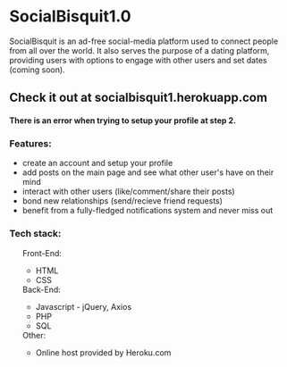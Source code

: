 # SocialBisquit1.0
SocialBisquit is an ad-free social-media platform used to connect people from all over the world.
It also serves the purpose of a dating platform, providing users with options to engage with other users and set dates (coming soon).

<h2>Check it out at socialbisquit1.herokuapp.com</h2>
<h4>There is an error when trying to setup your profile at step 2.</h4>

<h3><b>Features:</b></h3>
<ul>
  <li>create an account and setup your profile</li>
  <li>add posts on the main page and see what other user's have on their mind</li>
  <li>interact with other users (like/comment/share their posts)</li>
  <li>bond new relationships (send/recieve friend requests)</li>
  <li>benefit from a fully-fledged notifications system and never miss out</li>
</ul>

<h3>Tech stack:</h3>
<ul>
  Front-End:
  <ul>
    <li>HTML</li>
    <li>CSS</li>
  </ul>
  Back-End:
  <ul>
    <li>Javascript - jQuery, Axios</li>
    <li>PHP</li>
    <li>SQL</li>
  </ul>
  Other:
  <ul>
    <li>Online host provided by Heroku.com</li>
  </ul>
  
</ul>
